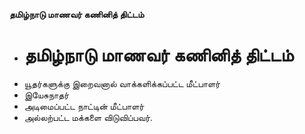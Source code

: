 **தமிழ்நாடு மாணவர் கணினித் திட்டம்**
- # தமிழ்நாடு மாணவர் கணினித் திட்டம்
- யூதர்களுக்கு இறைவனால் வாக்களிக்கப்பட்ட மீட்பாளர்
- இயேசுநாதர்
- அடிமைப்பட்ட நாட்டின் மீட்பாளர்
- அல்லற்பட்ட மக்களை விடுவிப்பவர்.

